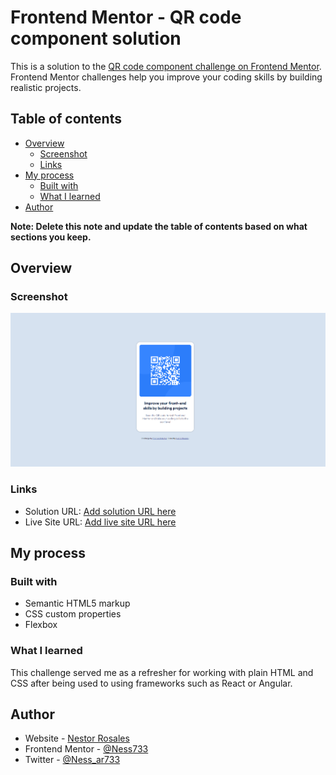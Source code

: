 # Frontend Mentor - QR code component solution

This is a solution to the [QR code component challenge on Frontend Mentor](https://www.frontendmentor.io/challenges/qr-code-component-iux_sIO_H). Frontend Mentor challenges help you improve your coding skills by building realistic projects.

## Table of contents

-   [Overview](#overview)
    -   [Screenshot](#screenshot)
    -   [Links](#links)
-   [My process](#my-process)
    -   [Built with](#built-with)
    -   [What I learned](#what-i-learned)
-   [Author](#author)

**Note: Delete this note and update the table of contents based on what sections you keep.**

## Overview

### Screenshot

![](./images/screenshot%20solution.png)

### Links

-   Solution URL: [Add solution URL here](https://your-solution-url.com)
-   Live Site URL: [Add live site URL here](https://your-live-site-url.com)

## My process

### Built with

-   Semantic HTML5 markup
-   CSS custom properties
-   Flexbox

### What I learned

This challenge served me as a refresher for working with plain HTML and CSS after being used to using frameworks such as React or Angular.

## Author

-   Website - [Nestor Rosales](https://nrdev.online)
-   Frontend Mentor - [@Ness733](https://www.frontendmentor.io/profile/Ness733)
-   Twitter - [@Ness_ar733](https://www.twitter.com/Ness_ar733)
